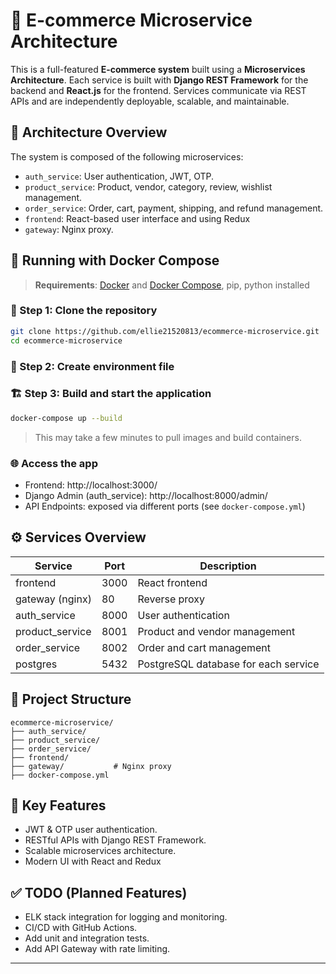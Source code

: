 # 🛒 E-commerce Microservice Architecture

This is a full-featured **E-commerce system** built using a **Microservices Architecture**. Each service is built with **Django REST Framework** for the backend and **React.js** for the frontend. Services communicate via REST APIs and are independently deployable, scalable, and maintainable.

## 🧱 Architecture Overview

The system is composed of the following microservices:

- `auth_service`: User authentication, JWT, OTP.
- `product_service`: Product, vendor, category, review, wishlist management.
- `order_service`: Order, cart, payment, shipping, and refund management.
- `frontend`: React-based user interface and using Redux
- `gateway`: Nginx proxy.

## 🐳 Running with Docker Compose

> **Requirements**: [Docker](https://www.docker.com/) and [Docker Compose](https://docs.docker.com/compose/), pip, python installed

### 🔧 Step 1: Clone the repository

```bash
git clone https://github.com/ellie21520813/ecommerce-microservice.git
cd ecommerce-microservice
```

### 🔧 Step 2: Create environment file

### 🏗️ Step 3: Build and start the application

```bash
docker-compose up --build
```

> This may take a few minutes to pull images and build containers.

### 🌐 Access the app

- Frontend: http://localhost:3000/
- Django Admin (auth_service): http://localhost:8000/admin/
- API Endpoints: exposed via different ports (see `docker-compose.yml`)

## ⚙️ Services Overview

| Service         | Port | Description                            |
|-----------------|------|----------------------------------------|
| frontend        | 3000 | React frontend                         |
| gateway (nginx) | 80   | Reverse proxy                          |
| auth_service    | 8000 | User authentication                    |
| product_service | 8001 | Product and vendor management          |
| order_service   | 8002 | Order and cart management              |
| postgres        | 5432 | PostgreSQL database for each service   |

## 📂 Project Structure

```
ecommerce-microservice/
├── auth_service/
├── product_service/
├── order_service/
├── frontend/
├── gateway/           # Nginx proxy
├── docker-compose.yml
```

## 🚀 Key Features

- JWT & OTP user authentication.
- RESTful APIs with Django REST Framework.
- Scalable microservices architecture.
- Modern UI with React and Redux

## ✅ TODO (Planned Features)

- ELK stack integration for logging and monitoring.
- CI/CD with GitHub Actions.
- Add unit and integration tests.
- Add API Gateway with rate limiting.

---
